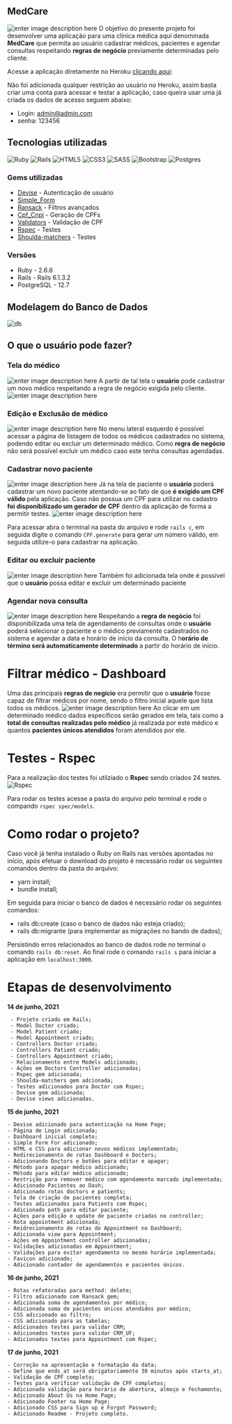## MedCare
![enter image description here](https://res.cloudinary.com/dloadb2bx/image/upload/v1623961275/medcare1_gnbsd6.png)
O objetivo do presente projeto foi desenvolver uma aplicação para uma clínica médica aqui denominada **MedCare** que permita ao usuário cadastrar médicos, pacientes e agendar consultas respeitando **regras de negócio** previamente determinadas pelo cliente.

Acesse a aplicação diretamente no Heroku [clicando aqui](https://app-medcare.herokuapp.com/):

Não foi adicionada qualquer restrição ao usuário no Heroku, assim basta criar uma conta para acessar e testar a aplicação, caso queira usar uma já criada os dados de acesso seguem abaixo:

 - Login: admin@admin.com
 - senha: 123456

## Tecnologias utilizadas
<img alt="Ruby" src="https://img.shields.io/badge/ruby-%23CC342D.svg?style=for-the-badge&logo=ruby&logoColor=white"/> <img alt="Rails" src="https://img.shields.io/badge/rails-%23CC0000.svg?style=for-the-badge&logo=ruby-on-rails&logoColor=white"/> <img alt="HTML5" src="https://img.shields.io/badge/html5-%23E34F26.svg?style=for-the-badge&logo=html5&logoColor=white"/> <img alt="CSS3" src="https://img.shields.io/badge/css3-%231572B6.svg?style=for-the-badge&logo=css3&logoColor=white"/> <img alt="SASS" src="https://img.shields.io/badge/SASS-hotpink.svg?style=for-the-badge&logo=SASS&logoColor=white"/> <img alt="Bootstrap" src="https://img.shields.io/badge/bootstrap-%23563D7C.svg?style=for-the-badge&logo=bootstrap&logoColor=white"/> <img alt="Postgres" src ="https://img.shields.io/badge/postgres-%23316192.svg?style=for-the-badge&logo=postgresql&logoColor=white"/>

### Gems utilizadas
 - [Devise](https://github.com/heartcombo/devise) - Autenticação de usuário
 - [Simple_Form](https://github.com/heartcombo/simple_form)
 -  [Ransack](https://github.com/activerecord-hackery/ransack) - Filtros avançados
 - [Cpf_Cnpj](https://github.com/fnando/cpf_cnpj) - Geração de CPFs
 - [Validators](https://github.com/fnando/validators) - Validação de CPF
 - [Rspec](https://github.com/rspec/rspec) - Testes
 - [Shoulda-matchers](https://github.com/thoughtbot/shoulda-matchers) - Testes


### Versões
 - Ruby - 2.6.6
 - Rails - Rails 6.1.3.2
- PostgreSQL -  12.7

## Modelagem do Banco de Dados
![db](https://res.cloudinary.com/dloadb2bx/image/upload/v1623963141/medcaredb_hjiazf.png)

## O que o usuário pode fazer?

### Tela do médico
![enter image description here](https://res.cloudinary.com/dloadb2bx/image/upload/v1623948994/medCare2_mzturl.png)
A partir de tal tela o **usuário** pode cadastrar um novo médico respeitando a regra de negócio exigida pelo cliente.
![enter image description here](https://res.cloudinary.com/dloadb2bx/image/upload/v1623951654/medCare2_eb4zut.gif)

### Edição e Exclusão de médico
![enter image description here](https://res.cloudinary.com/dloadb2bx/image/upload/v1623949544/medCare6_vzl8mh.png)
No menu lateral esquerdo é possível acessar a página de listagem de todos os médicos cadastrados no sistema, podendo editar ou excluir um determinado médico. Como **regra de negócio** não será possível excluir um médico caso este tenha consultas agendadas.

### Cadastrar novo paciente
![enter image description here](https://res.cloudinary.com/dloadb2bx/image/upload/v1623949079/medCare3_thkj8r.png)
Já na tela de paciente o **usuário** poderá cadastrar um novo paciente atentando-se ao fato de que **é exigido um CPF válido** pela aplicação.
Caso não possua um CPF para utilizar no cadastro **foi disponibilizado um gerador de CPF** dentro da aplicação de forma a permitir testes.
![enter image description here](https://res.cloudinary.com/dloadb2bx/image/upload/v1623949194/medCarecpf_klvbx0.png)

Para acessar abra o terminal na pasta do arquivo e rode `rails c`, em seguida digite o comando `CPF.generate` para gerar um número válido, em seguida utilize-o para cadastrar na aplicação.

### Editar ou excluir paciente
![enter image description here](https://res.cloudinary.com/dloadb2bx/image/upload/v1623950394/medCare7_bgfzdk.png)
Também foi adicionada tela onde é possível que o **usuário** possa editar e excluir um determinado paciente

### Agendar nova consulta
![enter image description here](https://res.cloudinary.com/dloadb2bx/image/upload/v1623949363/medCare4_niciwy.png)
Respeitando a **regra de negócio** foi disponibilizada uma tela de agendamento de consultas onde o **usuário** poderá selecionar o paciente e o médico previamente cadastrados no sistema e agendar a data e horário de início da consulta. O h**orário de término será automaticamente determinado** a partir do horário de início.

# Filtrar médico - Dashboard
Uma das principais **regras de negício** era permitir que o **usuário** fosse capaz de filtrar médicos por nome, sendo o filtro inicial aquele que lista todos os médicos.
![enter image description here](https://res.cloudinary.com/dloadb2bx/image/upload/v1623951440/medCare_i31pcs.gif)
 Ao clicar em um determinado médico dados específicos serão gerados em tela, tais como a **total de consultas realizadas pelo médico** já realizada por este médico e quantos **pacientes únicos atendidos** foram atendidos por ele.

# Testes - Rspec
Para a realização dos testes foi utilziado o **Rspec** sendo criados 24 testes.
![Rspec](https://res.cloudinary.com/dloadb2bx/image/upload/v1623950824/medCareTest_mqvqsg.png)

Para rodar os testes acesse a pasta do arquivo pelo terminal e rode o compando `rspec spec/models`.

# Como rodar o projeto?
Caso você já tenha instalado o Ruby on Rails nas versões apontadas no início, após efetuar o download do projeto é necessário rodar os seguintes comandos dentro da pasta do arquivo:

-   yarn install;
-  bundle install;

Em seguida para iniciar o banco de dados é necessário rodar os seguintes comandos:

-   rails db:create (caso o banco de dados não esteja criado);
-   rails db:migrante (para implementar as migrações no bando de dados);

Persistindo erros relacionados ao banco de dados rode no terminal o comando  `rails db:reset`. Ao final rode o comando `rails s`  para iniciar a aplicação em `localhost:3000`.

# Etapas de desenvolvimento
**14 de junho, 2021**

     - Projeto criado em Rails;
     - Model Doctor criado;
     - Model Patient criado;
     - Model Appointment criado;
     - Controllers Doctor criado;
     - Controllers Patient criado;
     - Controllers Appointment criado;
     - Relacionamento entre Models adicionado;
     - Ações em Doctors Controller adicionadas;
     - Rspec gem adicionada;
     - Shoulda-matchers gem adcionada;
     - Testes adicionados para Doctor com Rspec;
     - Devise gem adicionada;
     - Devise views adicionadas.

**15 de junho, 2021**

    - Devise adicionado para autenticação na Home Page;
    - Página de Login adicionada;
    - Dashboard inicial completo;
    - Simple Form For adicionado;
    - HTML e CSS para adicionar novos médicos implementado;
    - Redirecionamento de rotas Dashboard e Doctors;
    - Adicionando Doctors e botões para editar e apagar;
    - Método para apagar médico adicionado;
    - Método para editar médico adicionado;
    - Restrição para remover médico com agendamento marcado implementada;
    - Adicionado Pacientes ao Dash;
    - Adicionado rotas doctors e patients;
    - Tela de criação de pacientes completa;
    - Testes adicionados para Patients com Rspec;
    - Adicionado path para editar paciente;
    - Ações para edição e update de paciente criadas no controller;
    - Rota appointment adicionada;
    - Reidrecionamento de rotas do Appointment no Dashboard;
    - Adicionada view para Appointment;
    - Ações em Appointment controller adicionadas;
    - Validações adicionadas em Appointment;
    - Validações para evitar agendamento no mesmo horário implementada;
    - Favicon adicionado;
    - Adicionado contador de agendamentos e pacientes únicos.

**16 de junho, 2021**

    - Rotas refatoradas para method: delete;
    - Filtro adicionado com Ransack gem;
    - Adicionada soma de agendamentos por médico;
    - Adicionada soma de pacientes únicos atendidos por médico;
    - CSS adicionado ao filtro;
    - CSS adicionado para as tabelas;
    - Adicionados testes para validar CRM;
    - Adicionados testes para validar CRM_UF;
    - Adicionados testes para Appointment com Rspec;

**17 de junho, 2021**

    - Correção na apresentação e formatação da data;
    - Define que ends_at será obrigatoriamente 30 minutos após starts_at;
    - Validação de CPF completa;
    - Testes para verificar validação de CPF completos;
    - Adicionada validação para horário de abertura, almoço e fechamento;
    - Adicionado About Us na Home Page;
    - Adicionado Footer na Home Page;
    - Adicionado CSS para Sign up e Forgot Password;
    - Adicionado Readme - Projeto completo.
